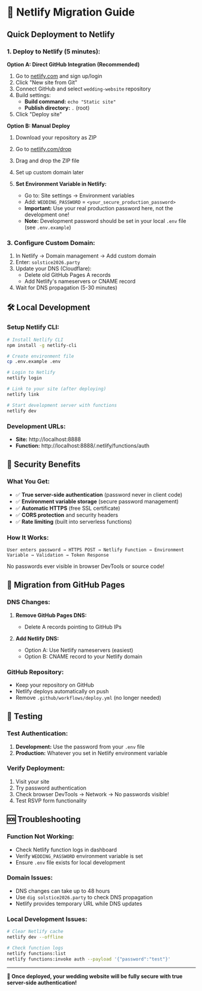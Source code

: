 # 🚀 Netlify Migration Guide

## Quick Deployment to Netlify

### 1. **Deploy to Netlify (5 minutes):**

**Option A: Direct GitHub Integration (Recommended)**
1. Go to [netlify.com](https://netlify.com) and sign up/login
2. Click "New site from Git" 
3. Connect GitHub and select `wedding-website` repository
4. Build settings:
   - **Build command:** `echo "Static site"`
   - **Publish directory:** `.` (root)
5. Click "Deploy site"

**Option B: Manual Deploy**
1. Download your repository as ZIP
2. Go to [netlify.com/drop](https://netlify.com/drop)
3. Drag and drop the ZIP file
4. Set up custom domain later

2. **Set Environment Variable in Netlify:**
   - Go to: Site settings → Environment variables
   - Add: `WEDDING_PASSWORD` = `<your_secure_production_password>`
   - **Important:** Use your real production password here, not the development one!
   - **Note:** Development password should be set in your local `.env` file (see `.env.example`)

### 3. **Configure Custom Domain:**
1. In Netlify → Domain management → Add custom domain
2. Enter: `solstice2026.party`
3. Update your DNS (Cloudflare):
   - Delete old GitHub Pages A records
   - Add Netlify's nameservers or CNAME record
4. Wait for DNS propagation (5-30 minutes)

## 🛠 Local Development

### Setup Netlify CLI:
```bash
# Install Netlify CLI
npm install -g netlify-cli

# Create environment file
cp .env.example .env

# Login to Netlify
netlify login

# Link to your site (after deploying)
netlify link

# Start development server with functions
netlify dev
```

### Development URLs:
- **Site:** http://localhost:8888
- **Function:** http://localhost:8888/.netlify/functions/auth

## 🔐 Security Benefits

### What You Get:
- ✅ **True server-side authentication** (password never in client code)
- ✅ **Environment variable storage** (secure password management)
- ✅ **Automatic HTTPS** (free SSL certificate)
- ✅ **CORS protection** and security headers
- ✅ **Rate limiting** (built into serverless functions)

### How It Works:
```
User enters password → HTTPS POST → Netlify Function → Environment Variable → Validation → Token Response
```

No passwords ever visible in browser DevTools or source code!

## 🔄 Migration from GitHub Pages

### DNS Changes:
1. **Remove GitHub Pages DNS:**
   - Delete A records pointing to GitHub IPs
   
2. **Add Netlify DNS:**
   - Option A: Use Netlify nameservers (easiest)
   - Option B: CNAME record to your Netlify domain

### GitHub Repository:
- Keep your repository on GitHub
- Netlify deploys automatically on push
- Remove `.github/workflows/deploy.yml` (no longer needed)

## 🎯 Testing

### Test Authentication:
1. **Development:** Use the password from your `.env` file 
2. **Production:** Whatever you set in Netlify environment variable

### Verify Deployment:
1. Visit your site
2. Try password authentication
3. Check browser DevTools → Network → No passwords visible!
4. Test RSVP form functionality

## 🆘 Troubleshooting

### Function Not Working:
- Check Netlify function logs in dashboard
- Verify `WEDDING_PASSWORD` environment variable is set
- Ensure `.env` file exists for local development

### Domain Issues:
- DNS changes can take up to 48 hours
- Use `dig solstice2026.party` to check DNS propagation
- Netlify provides temporary URL while DNS updates

### Local Development Issues:
```bash
# Clear Netlify cache
netlify dev --offline

# Check function logs
netlify functions:list
netlify functions:invoke auth --payload '{"password":"test"}'
```

---

**🎉 Once deployed, your wedding website will be fully secure with true server-side authentication!**